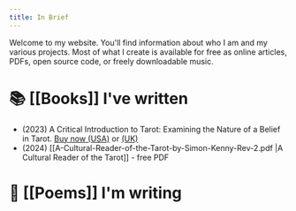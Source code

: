 ```yaml
---
title: In Brief
---
```

Welcome to my website. You'll find information about who I am and my various projects.
Most of what I create is available for free as online articles, PDFs, open source code, or freely downloadable music.



# 📚 [[Books]] I've written
* (2023) A Critical Introduction to Tarot: Examining the Nature of a Belief in Tarot. [Buy now (USA)](https://www.amazon.com/Critical-Introduction-Tarot-Examining-Nature/dp/1803413921) or [(UK)](https://www.amazon.co.uk/Critical-Introduction-Tarot-Examining-Nature/dp/1803413921/)
* (2024) [[A-Cultural-Reader-of-the-Tarot-by-Simon-Kenny-Rev-2.pdf |A Cultural Reader of the Tarot]] - free PDF

# 📜 [[Poems]] I'm writing
